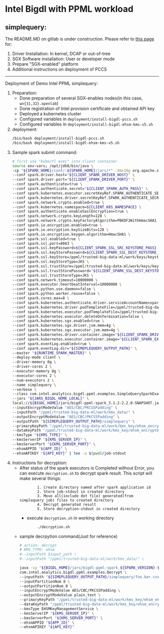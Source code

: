 # Intel Bigdl with PPML workload

## simplequery:
The README.MD on gitlab is under construction. Please refer to [this page](https://hackmd.io/@3oatvhDfTSqijOwo0tingw/Syp8dnHuj) for:
1. Driver Installation: In kernel, DCAP or out-of-tree
2. SGX Software installation: User or developer mode
3. Prepare "SGX-enabled" platform
4. Additional instructions on deployment of PCCS 

---
Deployment of Demo Intel PPML simplequery:
1. Preparation:
	- Done preparation of several SGX-enables nodes(in this case, `wn{31,32}.openlab`)
	- Done registration of Intel provision certificate and obtained API key
	- Deployed a kubernetes cluster
	- Configured variables in `deployment/install-bigdl-pccs.sh`
	- Configured variables in `deployment/install-bigdl-ehsm-kms-v5.sh`
2. deployment:
	``` bash
	/bin/bash deployment/install-bigdl-pccs.sh
	/bin/bash deployment/install-bigdl-ehsm-kms-v5.sh
	```
3. Sample spark submit command:
	``` bash
	# first use "kubectl exec" into client container
	source env-vars; /opt/jdk8/bin/java \
	-cp "${SPARK_HOME}/conf/:${SPARK_HOME}/jars/*" -Xmx16g org.apache.spark.deploy.SparkSubmit \
	--conf spark.driver.host="${CLIENT_SPARK_DRIVER_HOST}" \
	--conf spark.driver.port="${CLIENT_SPARK_DRIVER_PORT}" \
	--conf spark.authenticate=true \
	--conf spark.authenticate.secret="${CLIENT_SPARK_AUTH_PASS}" \
	--conf spark.kubernetes.executor.secretKeyRef.SPARK_AUTHENTICATE_SECRET="${CLIENT_SPARK_LITERAL_AUTH_PASS_SECRET_NAME}:secret" \
	--conf spark.kubernetes.driver.secretKeyRef.SPARK_AUTHENTICATE_SECRET="${CLIENT_SPARK_LITERAL_AUTH_PASS_SECRET_NAME}:secret" \
	--conf spark.network.crypto.enabled=true \
	--conf spark.kubernetes.namespace=${CLIENT_K8S_NAMESPACE} \
	--conf spark.authenticate.enableSaslEncryption=true \
	--conf spark.network.crypto.keyLength=128 \
	--conf spark.network.crypto.keyFactoryAlgorithm=PBKDF2WithHmacSHA1 \
	--conf spark.io.encryption.enabled=true \
	--conf spark.io.encryption.keySizeBits=128 \
	--conf spark.io.encryption.keygen.algorithm=HmacSHA1 \
	--conf spark.ssl.enabled=true \
	--conf spark.ssl.port=8043 \
	--conf spark.ssl.keyPassword=${CLIENT_SPARK_SSL_SRC_KEYSTORE_PASS} \
	--conf spark.ssl.keyStorePassword=${CLIENT_SPARK_SSL_DEST_KEYSTORE_PASS} \
	--conf spark.ssl.keyStore=/ppml/trusted-big-data-ml/work/keys/keystore.jks \
	--conf spark.ssl.keyStoreType=JKS \
	--conf spark.ssl.trustStore=/ppml/trusted-big-data-ml/work/keys/keystore.jks \
	--conf spark.ssl.trustStorePassword="${CLIENT_SPARK_SSL_DEST_KEYSTORE_PASS}" \
	--conf spark.ssl.trustStoreType=JKS \
	--conf spark.network.timeout=10000000 \
	--conf spark.executor.heartbeatInterval=10000000 \
	--conf spark.python.use.daemon=false \
	--conf spark.python.worker.reuse=false \
	--conf spark.cores.max=8 \
	--conf spark.kubernetes.authenticate.driver.serviceAccountName=spark \
	--conf spark.kubernetes.driver.podTemplateFile=/ppml/trusted-big-data-ml/spark-driver-template.yaml \
	--conf spark.kubernetes.executor.podTemplateFile=/ppml/trusted-big-data-ml/spark-executor-template.yaml \
	--conf spark.kubernetes.executor.deleteOnTermination=false \
	--conf spark.kubernetes.sgx.enabled=true \
	--conf spark.kubernetes.sgx.driver.jvm.mem=4g \
	--conf spark.kubernetes.sgx.executor.jvm.mem=4g \
	--conf spark.kubernetes.driver.container.image="${CLIENT_SPARK_DRIVER_IMAGE}" \
	--conf spark.kubernetes.executor.container.image="${CLIENT_SPARK_EXECUTOR_IMAGE}" \
	--conf spark.eventLog.enabled=true \
	--conf spark.eventLog.dir="${SIMEPLEQUERY_OUTPUT_PATH}" \
	--master "${RUNTIME_SPARK_MASTER}" \
	--deploy-mode client \
	--driver-memory 8g \
	--driver-cores 2 \
	--executor-memory 8g \
	--executor-cores 2 \
	--num-executors 2 \
	--name simplequery \
	--verbose \
	--class com.intel.analytics.bigdl.ppml.examples.SimpleQuerySparkExample \
	--jars "${JARS_BIGDL_HOME_LOCAL}" \
	local://${BIGDL_HOME}/jars/bigdl-ppml-spark_3.1.2-2.2.0-SNAPSHOT.jar \
	--inputEncryptModeValue "AES/CBC/PKCS5Padding" \
	--inputPath "/ppml/trusted-big-data-ml/work/kms_data/" \
	--outputEncryptModeValue "AES/CBC/PKCS5Padding" \
	--outputPath "${SIMEPLEQUERY_OUTPUT_PATH}/simplequery" \
	--primaryKeyPath "/ppml/trusted-big-data-ml/work/kms_key/ehsm_encrypted_primary_key" \
	--dataKeyPath "/ppml/trusted-big-data-ml/work/kms_key/ehsm_encrypted_data_key" \
	--kmsType "${KMS_TYPE}" \
	--kmsServerIP "${KMS_SERVER_IP}" \
	--kmsServerPort "${KMS_SERVER_PORT}" \
	--ehsmAPPID "${APP_ID}" \
	--ehsmAPIKEY "${API_KEY}" | tee -a $(pwd)/job-stdout
	```
4. Instructions for decryption:
	- After status of the spark executors is Completed without Error, you can execute `decryption.sh` to decrypt spark result. This script will make several things:
		```
                1. Create directory named after spark application id
                2. Store job-stdout in created directory
                3. Move all(include dot file) generated(from simplequery job) files to created directory
                4. Decrypt generated result
                5. Store decryption-stdout in created directory
		```
        - execute `decryption.sh` in working directory
		``` bash
                ./decryption.sh
		```
	- sample decrpytion command(Just for reference)
		``` bash
		# action: decrypt
		# KMS_TYPE: ehsm
		#--inputPath $input_path \
		#--inputPath "/ppml/trusted-big-data-ml/work/kms_data/" \
		
		java -cp "${BIGDL_HOME}/jars/bigdl-ppml-spark_${SPARK_VERSION}-${BIGDL_VERSION}.jar:${SPARK_HOME}/jars/*:${SPARK_HOME}/examples/jars/*:${BIGDL_HOME}/jars/*" \
		com.intel.analytics.bigdl.ppml.examples.Decrypt \
		--inputPath "${SIMEPLEQUERY_OUTPUT_PATH}/simplequery/foo.bar.csv.cbc" \
		--inputPartitionNum 8 \
		--outputPartitionNum 8 \
		--inputEncryptModeValue AES/CBC/PKCS5Padding \
		--outputEncryptModeValue plain_text \
		--primaryKeyPath "/ppml/trusted-big-data-ml/work/kms_key/ehsm_encrypted_primary_key" \
		--dataKeyPath "/ppml/trusted-big-data-ml/work/kms_key/ehsm_encrypted_data_key" \
		--kmsType EHSMKeyManagementService \
		--kmsServerIP "${KMS_SERVER_IP}" \
		--kmsServerPort "${KMS_SERVER_PORT}" \
		--ehsmAPPID "${APP_ID}" \
		--ehsmAPIKEY "${API_KEY}"
		```
